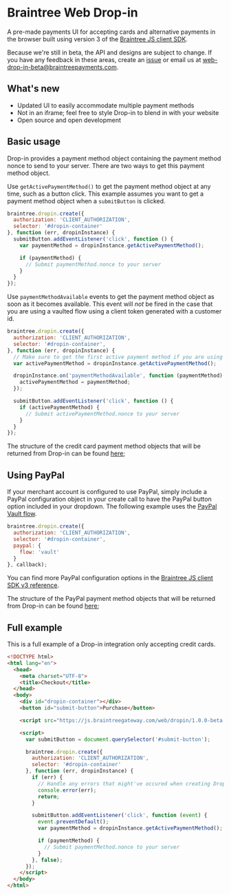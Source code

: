 # Braintree Web Drop-in

A pre-made payments UI for accepting cards and alternative payments in the browser built using version 3 of the [Braintree JS client SDK](https://github.com/braintree/braintree-web).

Because we're still in beta, the API and designs are subject to change. If you have any feedback in these areas, create an [issue](https://github.com/braintree/braintree-web-drop-in/issues) or email us at [web-drop-in-beta@braintreepayments.com](mailto:web-drop-in-beta@braintreepayments.com).

## What's new

- Updated UI to easily accommodate multiple payment methods
- Not in an iframe; feel free to style Drop-in to blend in with your website
- Open source and open development

## Basic usage

Drop-in provides a payment method object containing the payment method nonce to send to your server. There are two ways to get this payment method object.

Use `getActivePaymentMethod()` to get the payment method object at any time, such as a button click. This example assumes you want to get a payment method object when a `submitButton` is clicked.

```js
braintree.dropin.create({
  authorization: 'CLIENT_AUTHORIZATION',
  selector: '#dropin-container'
}, function (err, dropinInstance) {
  submitButton.addEventListener('click', function () {
    var paymentMethod = dropinInstance.getActivePaymentMethod();

    if (paymentMethod) {
      // Submit paymentMethod.nonce to your server
    }
  }
});
```

Use `paymentMethodAvailable` events to get the payment method object as soon as it becomes available. This event will _not_ be fired in the case that you are using a vaulted flow using a client token generated with a customer id.

```js
braintree.dropin.create({
  authorization: 'CLIENT_AUTHORIZATION',
  selector: '#dropin-container',
}, function (err, dropinInstance) {
  // Make sure to get the first active payment method if you are using a vaulted flow
  var activePaymentMethod = dropinInstance.getActivePaymentMethod();

  dropinInstance.on('paymentMethodAvailable', function (paymentMethod) {
    activePaymentMethod = paymentMethod;
  });

  submitButton.addEventListener('click', function () {
    if (activePaymentMethod) {
      // Submit activePaymentMethod.nonce to your server
    }
  }
});
```

The structure of the credit card payment method objects that will be returned from Drop-in can be found [here](http://braintree.github.io/braintree-web/current/HostedFields.html#~tokenizePayload);

## Using PayPal

If your merchant account is configured to use PayPal, simply include a PayPal configuration object in your create call to have the PayPal button option included in your dropdown. The following example uses the [PayPal Vault flow](https://developers.braintreepayments.com/guides/paypal/vault/javascript/v3).

```js
braintree.dropin.create({
  authorization: 'CLIENT_AUTHORIZATION',
  selector: '#dropin-container',
  paypal: {
    flow: 'vault'
  }
}, callback);
```

You can find more PayPal configuration options in the [Braintree JS client SDK v3 reference](https://braintree.github.io/braintree-web/current/PayPal.html#tokenize).

The structure of the PayPal payment method objects that will be returned from Drop-in can be found [here](http://braintree.github.io/braintree-web/current/PayPal.html#~tokenizeReturn);

## Full example

This is a full example of a Drop-in integration only accepting credit cards.

 ```html
 <!DOCTYPE html>
 <html lang="en">
   <head>
     <meta charset="UTF-8">
     <title>Checkout</title>
   </head>
   <body>
     <div id="dropin-container"></div>
     <button id="submit-button">Purchase</button>

     <script src="https://js.braintreegateway.com/web/dropin/1.0.0-beta.1/js/dropin.min.js"></script>

     <script>
       var submitButton = document.querySelector('#submit-button');

       braintree.dropin.create({
         authorization: 'CLIENT_AUTHORIZATION',
         selector: '#dropin-container'
       }, function (err, dropinInstance) {
         if (err) {
           // Handle any errors that might've occured when creating Drop-in
           console.error(err);
           return;
         }

         submitButton.addEventListener('click', function (event) {
           event.preventDefault();
           var paymentMethod = dropinInstance.getActivePaymentMethod();

           if (paymentMethod) {
             // Submit paymentMethod.nonce to your server
           }
         }, false);
       });
     </script>
   </body>
 </html>
 ```
